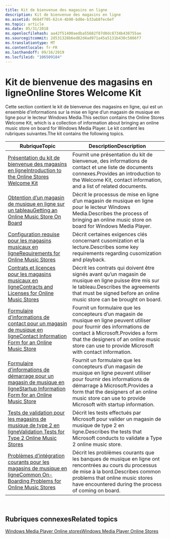 ```yaml
---
title: Kit de bienvenue des magasins en ligne
description: Kit de bienvenue des magasins en ligne
ms.assetid: 0684f705-62c4-4b90-bd0e-b33ab8fec6ef
ms.topic: article
ms.date: 05/31/2018
ms.openlocfilehash: aa42f51400aedba55682f87d0dc8734b438755ae
ms.sourcegitcommit: 2d531328b6ed82d4ad971a45a5131b430c5866f7
ms.translationtype: MT
ms.contentlocale: fr-FR
ms.lasthandoff: 09/16/2019
ms.locfileid: "106509184"
---
```

# <a name="online-stores-welcome-kit"></a><span data-ttu-id="80594-103">Kit de bienvenue des magasins en ligne</span><span class="sxs-lookup"><span data-stu-id="80594-103">Online Stores Welcome Kit</span></span>

<span data-ttu-id="80594-104">Cette section contient le kit de bienvenue des magasins en ligne, qui est un ensemble d’informations sur la mise en ligne d’un magasin de musique en ligne pour le lecteur Windows Media.</span><span class="sxs-lookup"><span data-stu-id="80594-104">This section contains the Online Stores Welcome Kit, which is a collection of information about bringing an online music store on board for Windows Media Player.</span></span> <span data-ttu-id="80594-105">Le kit contient les rubriques suivantes.</span><span class="sxs-lookup"><span data-stu-id="80594-105">The kit contains the following topics.</span></span>



| <span data-ttu-id="80594-106">Rubrique</span><span class="sxs-lookup"><span data-stu-id="80594-106">Topic</span></span>                                                                                                          | <span data-ttu-id="80594-107">Description</span><span class="sxs-lookup"><span data-stu-id="80594-107">Description</span></span>                                                                                                        |
|----------------------------------------------------------------------------------------------------------------|--------------------------------------------------------------------------------------------------------------------|
| [<span data-ttu-id="80594-108">Présentation du kit de bienvenue des magasins en ligne</span><span class="sxs-lookup"><span data-stu-id="80594-108">Introduction to the Online Stores Welcome Kit</span></span>](introduction-to-the-online-stores-welcome-kit.md)             | <span data-ttu-id="80594-109">Fournit une présentation du kit de bienvenue, des informations de contact et une liste de documents connexes.</span><span class="sxs-lookup"><span data-stu-id="80594-109">Provides an introduction to the Welcome Kit, contact information, and a list of related documents.</span></span>                 |
| [<span data-ttu-id="80594-110">Obtention d’un magasin de musique en ligne sur un tableau</span><span class="sxs-lookup"><span data-stu-id="80594-110">Getting an Online Music Store On Board</span></span>](getting-an-online-music-store-on-board.md)                           | <span data-ttu-id="80594-111">Décrit le processus de mise en ligne d’un magasin de musique en ligne pour le lecteur Windows Media.</span><span class="sxs-lookup"><span data-stu-id="80594-111">Describes the process of bringing an online music store on board for Windows Media Player.</span></span>                         |
| [<span data-ttu-id="80594-112">Configuration requise pour les magasins musicaux en ligne</span><span class="sxs-lookup"><span data-stu-id="80594-112">Requirements for Online Music Stores</span></span>](requirements-for-online-music-stores.md)                               | <span data-ttu-id="80594-113">Décrit certaines exigences clés concernant cusomization et la lecture.</span><span class="sxs-lookup"><span data-stu-id="80594-113">Describes some key requirements regarding cusomization and playback.</span></span>                                               |
| [<span data-ttu-id="80594-114">Contrats et licences pour les magasins musicaux en ligne</span><span class="sxs-lookup"><span data-stu-id="80594-114">Contracts and Licenses for Online Music Stores</span></span>](contracts-and-licenses-for-online-music-stores.md)           | <span data-ttu-id="80594-115">Décrit les contrats qui doivent être signés avant qu’un magasin de musique en ligne puisse être mis sur le tableau.</span><span class="sxs-lookup"><span data-stu-id="80594-115">Describes the agreements that must be signed before an online music store can be brought on board.</span></span>                 |
| [<span data-ttu-id="80594-116">Formulaire d’informations de contact pour un magasin de musique en ligne</span><span class="sxs-lookup"><span data-stu-id="80594-116">Contact Information Form for an Online Music Store</span></span>](contact-information-form-for-an-online-music-store.md)   | <span data-ttu-id="80594-117">Fournit un formulaire que les concepteurs d’un magasin de musique en ligne peuvent utiliser pour fournir des informations de contact à Microsoft.</span><span class="sxs-lookup"><span data-stu-id="80594-117">Provides a form that the designers of an online music store can use to provide Microsoft with contact information.</span></span> |
| [<span data-ttu-id="80594-118">Formulaire d’informations de démarrage pour un magasin de musique en ligne</span><span class="sxs-lookup"><span data-stu-id="80594-118">Startup Information Form for an Online Music Store</span></span>](startup-information-form-for-an-online-music-store.md)   | <span data-ttu-id="80594-119">Fournit un formulaire que les concepteurs d’un magasin de musique en ligne peuvent utiliser pour fournir des informations de démarrage à Microsoft.</span><span class="sxs-lookup"><span data-stu-id="80594-119">Provides a form that the designers of an online music store can use to provide Microsoft with startup information.</span></span> |
| [<span data-ttu-id="80594-120">Tests de validation pour les magasins de musique de type 2 en ligne</span><span class="sxs-lookup"><span data-stu-id="80594-120">Validation Tests for Type 2 Online Music Stores</span></span>](validation-tests-for-type-2-online-music-stores.md)         | <span data-ttu-id="80594-121">Décrit les tests effectués par Microsoft pour valider un magasin de musique de type 2 en ligne.</span><span class="sxs-lookup"><span data-stu-id="80594-121">Describes the tests that Microsoft conducts to validate a Type 2 online music store.</span></span>                               |
| [<span data-ttu-id="80594-122">Problèmes d’intégration courants pour les magasins de musique en ligne</span><span class="sxs-lookup"><span data-stu-id="80594-122">Common On-Boarding Problems for Online Music Stores</span></span>](common-on-boarding-problems-for-online-music-stores.md) | <span data-ttu-id="80594-123">Décrit les problèmes courants que les banques de musique en ligne ont rencontrées au cours du processus de mise à la bord.</span><span class="sxs-lookup"><span data-stu-id="80594-123">Describes common problems that online music stores have encountered during the process of coming on board.</span></span>         |



 

## <a name="related-topics"></a><span data-ttu-id="80594-124">Rubriques connexes</span><span class="sxs-lookup"><span data-stu-id="80594-124">Related topics</span></span>

<dl> <dt>

[<span data-ttu-id="80594-125">Windows Media Player Online stores</span><span class="sxs-lookup"><span data-stu-id="80594-125">Windows Media Player Online Stores</span></span>](windows-media-player-online-stores.md)
</dt> </dl>

 

 




